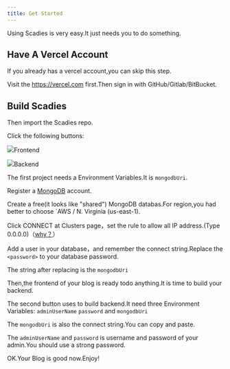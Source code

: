 ```yaml
---
title: Get Started
---
```

Using Scadies is very easy.It just needs you to do something.

## Have A Vercel Account

If you already has a vercel account,you can skip this step.

Visit the https://vercel.com first.Then sign in with GitHub/Gitlab/BitBucket.

## Build Scadies

Then import the Scadies repo.

Click the following buttons:

[![](https://vercel.com/button)](https://vercel.com/import/project?template=https://github.com/uazira/scadies-frontend)Frontend

[![](https://vercel.com/button)](https://vercel.com/import/project?template=https://github.com/uazira/scadies-backend)Backend

The first project needs a Environment Variables.It is `mongodbUri`.

Register a [MongoDB](https://www.mongodb.com/cloud/atlas/register) account.

Create a free(it looks like "shared") MongoDB databas.For region,you had better to choose `AWS / N. Virginia (us-east-1).

Click CONNECT at Clusters page，set the rule to allow all IP address.(Type 0.0.0.0)（[why？](https://vercel.com/support/articles/how-to-allowlist-deployment-ip-address)）

Add a user in your database，and remember the connect string.Replace the `<password>` to your database password.

The string after replacing is the `mongodbUri`

Then,the frontend of your blog is ready todo anything.It is time to build your backend.

The second button uses to build backend.It need three Environment Variables: `adminUserName` `password` and `mongodbUri`

The `mongodbUri` is also the connect string.You can copy and paste.

The `adminUserName` and `password` is username and password of your admin.You should use a strong password.

OK.Your Blog is good now.Enjoy!
